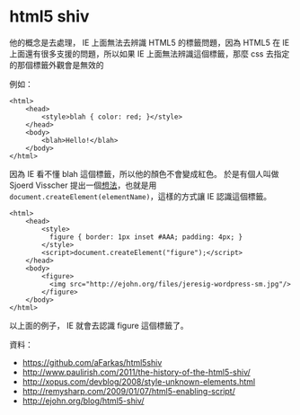 # html5 shiv

他的概念是去處理， IE 上面無法去辨識 HTML5 的標籤問題，因為 HTML5 在 IE 上面還有很多支援的問題，所以如果 IE 上面無法辨識這個標籤，那麼 css 去指定的那個標籤外觀會是無效的

例如：

```
<html>
    <head>
        <style>blah { color: red; }</style>
    </head>
    <body>
        <blah>Hello!</blah>
    </body>
</html>
```

因為 IE 看不懂 blah 這個標籤，所以他的顏色不會變成紅色。
於是有個人叫做  Sjoerd Visscher 提出一個[想法](http://intertwingly.net/blog/2008/01/22/Best-Standards-Support#c1201006277)，也就是用 `document.createElement(elementName)`，這樣的方式讓 IE 認識這個標籤。

```
<html>
    <head>
        <style>
          figure { border: 1px inset #AAA; padding: 4px; }
        </style>
        <script>document.createElement("figure");</script>
    </head>
    <body>
        <figure>
          <img src="http://ejohn.org/files/jeresig-wordpress-sm.jpg"/>
        </figure>
    </body>
</html>
```

以上面的例子， IE 就會去認識 figure 這個標籤了。

資料：

- https://github.com/aFarkas/html5shiv
- http://www.paulirish.com/2011/the-history-of-the-html5-shiv/
- http://xopus.com/devblog/2008/style-unknown-elements.html
- http://remysharp.com/2009/01/07/html5-enabling-script/
- http://ejohn.org/blog/html5-shiv/